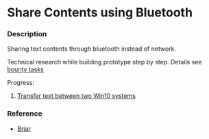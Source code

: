 # Share Contents using Bluetooth

### Description

Sharing text contents through bluetooth instead of network.

Technical research while building prototype step by step. Details see [bounty tasks](https://gitee.com/zhishi/share-content-using-bluetooth/issues)

Progress:

1. [Transfer text between two Win10 systems](https://gitee.com/zhishi/share-content-using-bluetooth/issues/IABP3R)

### Reference

- [Briar](https://briarproject.org/)
